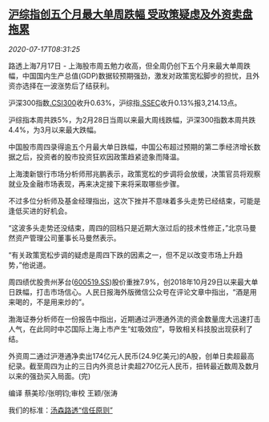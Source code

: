 <!--1594977796000-->
[沪综指创五个月最大单周跌幅 受政策疑虑及外资卖盘拖累](https://cn.reuters.com/article/china-stock-market-foreign-selling-0717-idCNKCS24I0Y3)
------

<div><i>2020-07-17T08:31:25</i></div><div class="StandardArticleBody_body"><p>路透上海7月17日 - 上海股市周五勉力收高，但全周仍创下五个月来最大单周跌幅，中国国内生产总值(GDP)数据较预期强劲，激发对政策宽松脚步的担忧，且外资亦选择在一波涨势后了结获利。 </p><p>沪深300指数<a href="/investing/markets/index?symbol=.CSI300">.CSI300</a>收升0.63%，沪综指<a href="/investing/markets/index?symbol=.SSEC">.SSEC</a>收升0.13%报3,214.13点。 </p><p>沪综指本周共跌5%，为2月28日当周以来最大周线跌幅，沪深300指数本周共跌4.4%，为3月以来最大跌幅。 </p><p>中国股市周四录得逾五个月最大单日跌幅，中国公布超过预期的第二季经济增长数据之后，投资者的股市投资狂欢因政策趋紧迹象而降温。 </p><p>上海澳新银行市场分析师邢兆鹏表示，政策宽松的步调将会放缓，决策官员将观察就业及金融市场表现，再来决定接下来将采取哪些步骤。 </p><p>不过多位分析师及基金经理指出，这次下挫并不意味着多头走势已经结束，可能是逢低买进的好机会。 </p><p>“这波多头走势还没结束，周四的回档只是近期大涨过后的技术性修正，”北京马曼然资产管理公司董事长马曼然表示。 </p><p>“有关政策宽松步调的疑虑是周四下跌的因素之一，但不足以改变市场上升趋势，”他说道。 </p><p>周四绩优股贵州茅台(<span id="symbol_600519.SS_2"><a href="//www.reuters.com/companies/600519.SS">600519.SS</a></span>)股价重挫7.9%，创2018年10月29日以来最大单日跌幅，打击市场信心。人民日报海外版微信公众号在评论文章中指出，“酒是用来喝的，不是用来炒的”。 </p><p>渤海证券分析师在一份报告中指出，近期通过沪港通外流的资金数量庞大迅速打击人气，在此同时中芯国际上海上市产生“虹吸效应”，导致相关科技股出现获利了结。 </p><p>外资周二通过沪港通净卖出174亿元人民币(24.9亿美元)的A股，创单日卖超最高纪录。截至周四为止的三日内外资总计卖超270亿元人民币，扭转最近数周及数月以来的强劲买入局面。(完) </p><div class="Attribution_container"><div class="Attribution_attribution"><p class="Attribution_content">编译 蔡美珍/张明钧;审校 王颖/张涛 </p></div></div><div class="StandardArticleBody_trustBadgeContainer"><span class="StandardArticleBody_trustBadgeTitle">我们的标准：</span><span class="trustBadgeUrl"><a href="https://www.thomsonreuters.cn/content/dam/openweb/documents/pdf/china/brochures/about-us-1.pdf">汤森路透“信任原则”</a></span></div></div>
